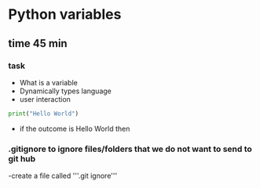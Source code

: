 # Python variables
## time 45 min 
### task 

- What is a variable
- Dynamically types language
- user interaction

```python
print("Hello World")
```

- if the outcome is Hello World then 

### .gitignore to ignore files/folders that we do not want to send to git hub

-create a file called '''.git ignore'''
